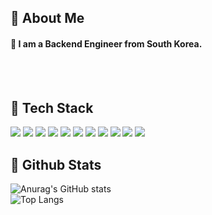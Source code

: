   ## 👀 About Me
  #### :raising_hand: I am a Backend Engineer from South Korea.<br/>
  <br/>
  <br/>
  
  ## 🧱 Tech Stack
  <img src="https://img.shields.io/badge/Java-007396?style=flat&logo=OpenJDK&logoColor=white"/> <img src="https://img.shields.io/badge/JavaScript-F7DF1E?style=flat-square&logo=JavaScript&logoColor=white"/> <img src="https://img.shields.io/badge/HTML5-E34F26?style=flat-square&logo=HTML5&logoColor=white"/> <img src="https://img.shields.io/badge/CSS3-1572B6?style=flat-square&logo=CSS3&logoColor=white"/> <img src="https://img.shields.io/badge/Thymeleaf-005F0F?style=flat-square&logo=Thymeleaf&logoColor=white"/> <img src="https://img.shields.io/badge/Spring-6DB33F?style=flat-square&logo=Spring&logoColor=white"/> <img src="https://img.shields.io/badge/SpringBoot-6DB33F?style=flat-square&logo=SpringBoot&logoColor=white"/> <img src="https://img.shields.io/badge/JQuery-0769AD?style=flat-square&logo=JQuery&logoColor=white"/> <img src="https://img.shields.io/badge/MySQL-4479A1?style=flat-square&logo=MySQL&logoColor=white"/> <img src="https://img.shields.io/badge/MariaDB-003545?style=flat-square&logo=MariaDB&logoColor=white"/> <img src="https://img.shields.io/badge/Amazon EC2-FF9900?style=flat-square&logo=Amazon EC2&logoColor=white"/>
  <br/>
  
  ## 🤔 Github Stats
  ![Anurag's GitHub stats](https://github-readme-stats.vercel.app/api?username=2Doyoung&show_icons=true&theme=radical)
  <br/>
  ![Top Langs](https://github-readme-stats.vercel.app/api/top-langs/?username=2Doyoung&layout=compact)
  
</div>
